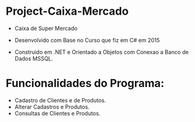 # Project-Caixa-Mercado

- Caixa de Super Mercado

- Desenvolvido com Base no Curso que fiz em C# em 2015
- Construido em .NET e Orientado a Objetos com Conexao a Banco de Dados MSSQL.
# Funcionalidades do Programa:

- Cadastro de Clientes e de Produtos.
- Alterar Cadastros e Produtos.
- Consultas de Clientes e Produtos.

